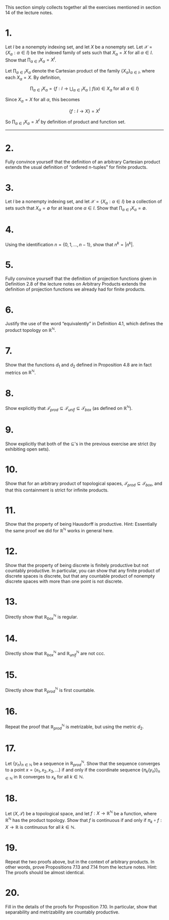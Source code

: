  
 This section simply collects together all the exercises mentioned in section 14 of the lecture notes.

# 1.

 Let $I$ be a nonempty indexing set, and let $X$ be a nonempty set. Let $\mathcal{X} = \{ X_\alpha : \alpha \in I \}$ be the indexed family of sets such that $X_\alpha = X$ for all $\alpha \in I$. Show that $\prod_{\alpha \in I} X_\alpha = X^I$.

  Let $\prod_{\alpha \in I} X_\alpha$ denote the Cartesian product of the family $\{ X_\alpha \}_{\alpha \in I}$, where each $X_\alpha = X$. By definition,

$$
\prod_{\alpha \in I} X_\alpha = \{ f : I \to \bigcup_{\alpha \in I} X_\alpha \mid f(\alpha) \in X_\alpha \text{ for all } \alpha \in I \}
$$

Since $X_\alpha = X$ for all $\alpha$, this becomes

$$
\{ f : I \to X \} = X^I
$$

So $\prod_{\alpha \in I} X_\alpha = X^I$ by definition of product and function set.

---
# 2.

 Fully convince yourself that the definition of an arbitrary Cartesian product extends the usual definition of “ordered n-tuples” for finite products.

  
# 3.

 Let $I$ be a nonempty indexing set, and let $\mathcal{X} = \{ X_\alpha : \alpha \in I \}$ be a collection of sets such that $X_\alpha = \emptyset$ for at least one $\alpha \in I$. Show that $\prod_{\alpha \in I} X_\alpha = \emptyset$.

  

# 4.

Using the identification $n = \{0, 1, \dots, n - 1\}$, show that $n^k = |n^k|$.

  
# 5.

 Fully convince yourself that the definition of projection functions given in Definition 2.8 of the lecture notes on Arbitrary Products extends the definition of projection functions we already had for finite products.

  
# 6.

 Justify the use of the word “equivalently” in Definition 4.1, which defines the product topology on $\mathbb{R}^\mathbb{N}$.

  
# 7.

 Show that the functions $d_1$ and $d_2$ defined in Proposition 4.8 are in fact metrics on $\mathbb{R}^\mathbb{N}$.

  
# 8.

 Show explicitly that $\mathcal{T}_{prod} \subseteq \mathcal{T}_{unif} \subseteq \mathcal{T}_{box}$ (as defined on $\mathbb{R}^\mathbb{N}$).

# 9.
  
 Show explicitly that both of the $\subseteq$'s in the previous exercise are strict (by exhibiting open sets).

  
# 10.

 Show that for an arbitrary product of topological spaces, $\mathcal{T}_{prod} \subseteq \mathcal{T}_{box}$, and that this containment is strict for infinite products.

  
# 11.

 Show that the property of being Hausdorff is productive.
 Hint: Essentially the same proof we did for $\mathbb{R}^\mathbb{N}$ works in general here.

# 12.

  Show that the property of being discrete is finitely productive but not countably productive. In particular, you can show that any finite product of discrete spaces is discrete, but that any countable product of nonempty discrete spaces with more than one point is not discrete.


# 13.

 Directly show that $\mathbb{R}^\mathbb{N}_{box}$ is regular.

  
# 14.

 Directly show that $\mathbb{R}^\mathbb{N}_{box}$ and $\mathbb{R}^\mathbb{N}_{unif}$ are not ccc.

  
# 15.

 Directly show that $\mathbb{R}^\mathbb{N}_{prod}$ is first countable.

  
# 16.

 Repeat the proof that $\mathbb{R}^\mathbb{N}_{prod}$ is metrizable, but using the metric $d_2$.

  
# 17.

 Let $\{y_n\}_{n \in \mathbb{N}}$ be a sequence in $\mathbb{R}^\mathbb{N}_{prod}$. Show that the sequence converges to a point $x = (x_1, x_2, x_3, \dots)$ if and only if the coordinate sequence $\{\pi_k(y_n)\}_{n \in \mathbb{N}}$ in $\mathbb{R}$ converges to $x_k$ for all $k \in \mathbb{N}$.

  
# 18.

 Let $(X, \mathcal{T})$ be a topological space, and let $f : X \to \mathbb{R}^\mathbb{N}$ be a function, where $\mathbb{R}^\mathbb{N}$ has the product topology. Show that $f$ is continuous if and only if $\pi_k \circ f : X \to \mathbb{R}$ is continuous for all $k \in \mathbb{N}$.

  
# 19.

 Repeat the two proofs above, but in the context of arbitrary products. In other words, prove  Propositions 7.13 and 7.14 from the lecture notes.
 Hint: The proofs should be almost identical.

# 20.

 Fill in the details of the proofs for Proposition 7.10. In particular, show that separability and metrizability are countably productive.
